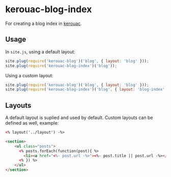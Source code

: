 kerouac-blog-index
==================

For creating a blog index in [kerouac](https://github.com/jaredhanson/kerouac).

## Usage

In `site.js`, using a default layout:

```javascript
site.plug(require('kerouac-blog')('blog', { layout: 'blog' }));
site.plug(require('kerouac-blog-index')('blog'));
```

Using a custom layout:

```javascript
site.plug(require('kerouac-blog')('blog', { layout: 'blog' }));
site.plug(require('kerouac-blog-index')('blog', { layout: 'blog-index' }));
```

## Layouts

A default layout is suplied and used by default. Custom layouts can be defined as well, example:

```html
<% layout('../layout') -%>

<section>
	<ul class="posts">
	  <% posts.forEach(function(post){ %>
	    <li><a href="<%- post.url -%>"><%- post.title || post.url -%></a></li>
	  <% }) %>
	</ul>
</section>
```

